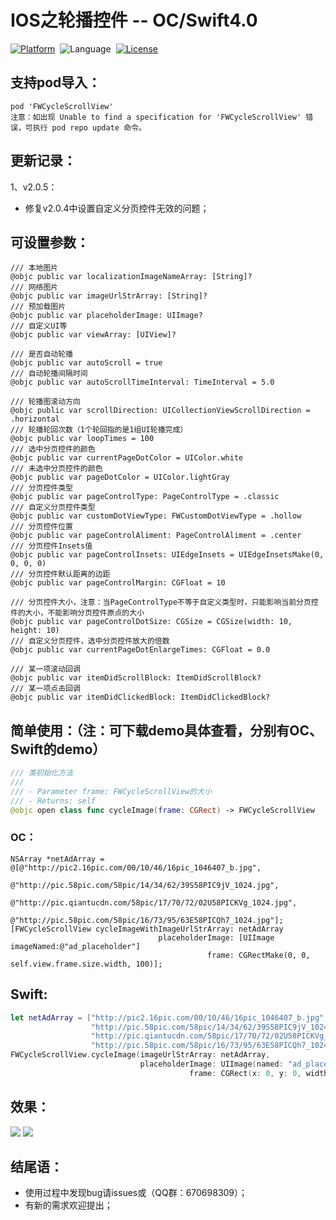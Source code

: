 # IOS之轮播控件 -- OC/Swift4.0  

[![Platform](http://img.shields.io/badge/platform-iOS-blue.svg?style=flat)](http://cocoapods.org/?q=FWCycleScrollView)&nbsp;
![Language](https://img.shields.io/badge/language-swift-orange.svg?style=flat)&nbsp;
[![License](http://img.shields.io/badge/license-MIT-green.svg?style=flat)](https://github.com/choiceyou/FWCycleScrollView/blob/master/FWCycleScrollView/LICENSE)



## 支持pod导入：

```cocoaPods
pod 'FWCycleScrollView'
注意：如出现 Unable to find a specification for 'FWCycleScrollView' 错误，可执行 pod repo update 命令。
```



## 更新记录：
1、v2.0.5：
- 修复v2.0.4中设置自定义分页控件无效的问题；



## 可设置参数：
```参数
/// 本地图片
@objc public var localizationImageNameArray: [String]?
/// 网络图片
@objc public var imageUrlStrArray: [String]?
/// 预加载图片
@objc public var placeholderImage: UIImage?
/// 自定义UI等
@objc public var viewArray: [UIView]?

/// 是否自动轮播
@objc public var autoScroll = true
/// 自动轮播间隔时间
@objc public var autoScrollTimeInterval: TimeInterval = 5.0

/// 轮播图滚动方向
@objc public var scrollDirection: UICollectionViewScrollDirection = .horizontal
/// 轮播轮回次数（1个轮回指的是1组UI轮播完成）
@objc public var loopTimes = 100
/// 选中分页控件的颜色
@objc public var currentPageDotColor = UIColor.white
/// 未选中分页控件的颜色
@objc public var pageDotColor = UIColor.lightGray
/// 分页控件类型
@objc public var pageControlType: PageControlType = .classic
/// 自定义分页控件类型
@objc public var customDotViewType: FWCustomDotViewType = .hollow
/// 分页控件位置
@objc public var pageControlAliment: PageControlAliment = .center
/// 分页控件Insets值
@objc public var pageControlInsets: UIEdgeInsets = UIEdgeInsetsMake(0, 0, 0, 0)
/// 分页控件默认距离的边距
@objc public var pageControlMargin: CGFloat = 10

/// 分页控件大小，注意：当PageControlType不等于自定义类型时，只能影响当前分页控件的大小，不能影响分页控件原点的大小
@objc public var pageControlDotSize: CGSize = CGSize(width: 10, height: 10)
/// 自定义分页控件，选中分页控件放大的倍数
@objc public var currentPageDotEnlargeTimes: CGFloat = 0.0

/// 某一项滚动回调
@objc public var itemDidScrollBlock: ItemDidScrollBlock?
/// 某一项点击回调
@objc public var itemDidClickedBlock: ItemDidClickedBlock?
```


## 简单使用：（注：可下载demo具体查看，分别有OC、Swift的demo）

```swift
/// 类初始化方法
///
/// - Parameter frame: FWCycleScrollView的大小
/// - Returns: self
@objc open class func cycleImage(frame: CGRect) -> FWCycleScrollView
```

### OC：
```oc
NSArray *netAdArray = @[@"http://pic2.16pic.com/00/10/46/16pic_1046407_b.jpg",
                        @"http://pic.58pic.com/58pic/14/34/62/39S58PIC9jV_1024.jpg",
                        @"http://pic.qiantucdn.com/58pic/17/70/72/02U58PICKVg_1024.jpg",
                        @"http://pic.58pic.com/58pic/16/73/95/63E58PICQh7_1024.jpg"];
[FWCycleScrollView cycleImageWithImageUrlStrArray: netAdArray
                                 placeholderImage: [UIImage imageNamed:@"ad_placeholder"]
                                            frame: CGRectMake(0, 0, self.view.frame.size.width, 100)];
```


## Swift: <br>
```swift
let netAdArray = ["http://pic2.16pic.com/00/10/46/16pic_1046407_b.jpg",
                  "http://pic.58pic.com/58pic/14/34/62/39S58PIC9jV_1024.jpg",
                  "http://pic.qiantucdn.com/58pic/17/70/72/02U58PICKVg_1024.jpg",
                  "http://pic.58pic.com/58pic/16/73/95/63E58PICQh7_1024.jpg"]
FWCycleScrollView.cycleImage(imageUrlStrArray: netAdArray,
                             placeholderImage: UIImage(named: "ad_placeholder"),
                                        frame: CGRect(x: 0, y: 0, width: self.view.frame.width, height: 100))
```



## 效果：

![](https://github.com/choiceyou/FWCycleScrollView/blob/master/%E6%95%88%E6%9E%9C/%E6%95%88%E6%9E%9C1.gif)
![](https://github.com/choiceyou/FWCycleScrollView/blob/master/%E6%95%88%E6%9E%9C/%E6%95%88%E6%9E%9C2.gif)



## 结尾语：

- 使用过程中发现bug请issues或（QQ群：670698309）；
- 有新的需求欢迎提出；

